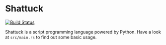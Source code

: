# Shattuck

[![Build Status](https://travis-ci.com/whoiscc/shattuck.svg?branch=master)](https://travis-ci.com/whoiscc/shattuck)

Shattuck is a script programming language powered by Python. Have a look at `src/main.rs` to find out some basic usage.
